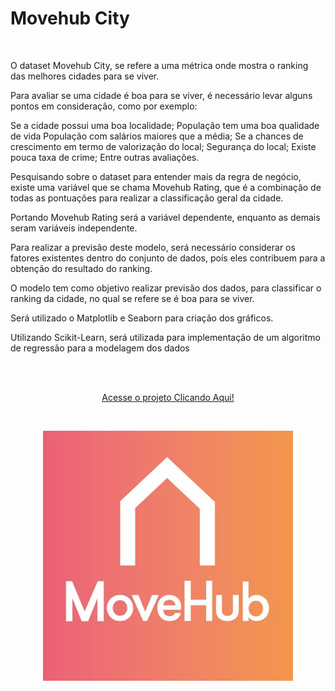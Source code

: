 # Movehub City

<br/>

O dataset Movehub City, se refere a uma métrica onde mostra o ranking das melhores cidades para se viver.

Para avaliar se uma cidade é boa para se viver, é necessário levar alguns pontos em consideração, como por exemplo:

Se a cidade possui uma boa localidade;
População tem uma boa qualidade de vida
População com salários maiores que a média;
Se a chances de crescimento em termo de valorização do local;
Segurança do local;
Existe pouca taxa de crime;
Entre outras avaliações.

Pesquisando sobre o dataset para entender mais da regra de negócio, existe uma variável que se chama Movehub Rating, que é a combinação de todas as pontuações para realizar a classificação geral da cidade.

Portando Movehub Rating será a variável dependente, enquanto as demais seram variáveis independente.

Para realizar a previsão deste modelo, será necessário considerar os fatores existentes dentro do conjunto de dados, poís eles contribuem para a obtenção do resultado do ranking.

O modelo tem como objetivo realizar previsão dos dados, para classificar o ranking da cidade, no qual se refere se é boa para se viver.

Será utilizado o Matplotlib e Seaborn para criação dos gráficos.

Utilizando Scikit-Learn, será utilizada para implementação de um algoritmo de regressão para a modelagem dos dados

<br/>
<br/>

<p align="center"><a href="https://wenceslau93.github.io/Movehub_City/">Acesse o projeto Clicando Aqui!</a></p>

<br/>

<p align="center">
<img src="https://github.com/Wenceslau93/Movehub_City/blob/main/movehub_city.jpg" alt="some text">
</center></p>

